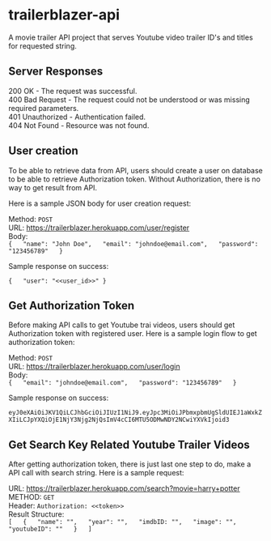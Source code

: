 # trailerblazer-api

A movie trailer API project that serves Youtube video trailer ID's and titles for requested string.

## Server Responses

200 OK - The request was successful.  
400 Bad Request - The request could not be understood or was missing required parameters.  
401 Unauthorized - Authentication failed.  
404 Not Found - Resource was not found.  

## User creation

To be able to retrieve data from API, users should create a user on database to be able to retrieve Authorization token.
Without Authorization, there is no way to get result from API.

Here is a sample JSON body for user creation request:

Method: `POST`  
URL: https://trailerblazer.herokuapp.com/user/register  
Body:  
`{  
    "name": "John Doe",  
    "email": "johndoe@email.com",  
    "password": "123456789"  
}`

Sample response on success:

`{  
    "user": "<<user_id>>"
}`

## Get Authorization Token

Before making API calls to get Youtube trai videos, users should get Authorization token with registered user. Here is a sample login
flow to get authorization token:

Method: `POST`  
URL: https://trailerblazer.herokuapp.com/user/login  
Body:  
`{  
    "email": "johndoe@email.com",  
    "password": "123456789"  
}`

Sample response on success:

`eyJ0eXAiOiJKV1QiLCJhbGciOiJIUzI1NiJ9.eyJpc3MiOiJPbmxpbmUgSldUIEJ1aWxkZXIiLCJpYXQiOjE1NjY3Njg2NjQsImV4cCI6MTU5ODMwNDY2NCwiYXVkIjoid3`

## Get Search Key Related Youtube Trailer Videos

After getting authorization token, there is just last one step to do, make a API call with search string. Here is a sample request:

URL: https://trailerblazer.herokuapp.com/search?movie=harry+potter  
METHOD: `GET`  
Header: `Authorization: <<token>>`  
Result Structure:   
`
[  
    {  
        "name": "",  
        "year": "",  
        "imdbID: "",  
        "image": "",  
        "youtubeID": ""  
    }  
]
`
